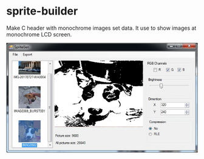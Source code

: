 # sprite-builder

Make C header with monochrome images set data. It use to show images at monochrome LCD screen.

![alt text](https://github.com/Archivariuzz/sprite-builder/blob/main/SpriteGen.jpg)
